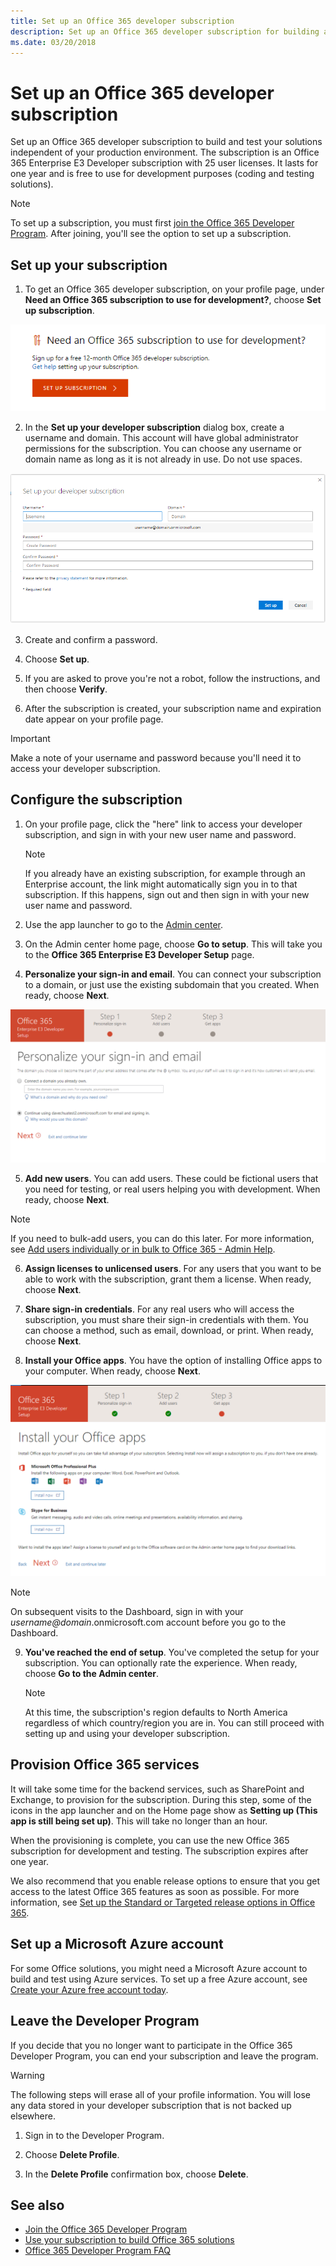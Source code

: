 ```yaml
---
title: Set up an Office 365 developer subscription
description: Set up an Office 365 developer subscription for building and testing solutions independent of your production environment.
ms.date: 03/20/2018
---
```


# Set up an Office 365 developer subscription 

Set up an Office 365 developer subscription to build and test your solutions independent of your production environment. The subscription is an Office 365 Enterprise E3 Developer subscription with 25 user licenses. It lasts for one year and is free to use for development purposes (coding and testing solutions).

> [!NOTE] 
> To set up a subscription, you must first [join the Office 365 Developer Program](office-365-developer-program.md). After joining, you'll see the option to set up a subscription.

## Set up your subscription

1. To get an Office 365 developer subscription, on your profile page, under **Need an Office 365 subscription to use for development?**, choose **Set up subscription**.

  ![Set up subscription](images/4-set-up-subscription.png)

2. In the **Set up your developer subscription** dialog box, create a username and domain. This account will have global administrator permissions for the subscription. You can choose any username or domain name as long as it is not already in use. Do not use spaces.

  ![Set up subscription form](images/5-set-up-form.png)

3. Create and confirm a password.

4. Choose **Set up**.

5. If you are asked to prove you're not a robot, follow the instructions, and then choose **Verify**.

6. After the subscription is created, your subscription name and expiration date appear on your profile page.

  > [!IMPORTANT]
  > Make a note of your username and password because you'll need it to access your developer subscription.

## Configure the subscription

1. On your profile page, click the "here" link to access your developer subscription, and sign in with your new user name and password.
    
    > [!NOTE]
    > If you already have an existing subscription, for example through an Enterprise account, the link might automatically sign you in to that subscription. If this happens, sign out and then sign in with your new user name and password.
    
2. Use the app launcher to go to the [Admin center](https://portal.office.com/adminportal/home#/homepage).

3. On the Admin center home page, choose **Go to setup**. This will take you to the **Office 365 Enterprise E3 Developer Setup** page.

4. **Personalize your sign-in and email**. You can connect your subscription to a domain, or just use the existing subdomain that you created. When ready, choose **Next**.

  ![Personalize sign-in and email page](images/8a-set-up-personalize.png)

5. **Add new users**. You can add users. These could be fictional users that you need for testing, or real users helping you with development. When ready, choose **Next**.
    
  > [!NOTE]
  > If you need to bulk-add users, you can do this later. For more information, see [Add users individually or in bulk to Office 365 - Admin Help](https://support.office.com/en-us/article/add-users-individually-or-in-bulk-to-office-365-admin-help-1970f7d6-03b5-442f-b385-5880b9c256ec).

6. **Assign licenses to unlicensed users**. For any users that you want to be able to work with the subscription, grant them a license. When ready, choose **Next**.

7. **Share sign-in credentials**. For any real users who will access the subscription, you must share their sign-in credentials with them. You can choose a method, such as email, download, or print. When ready, choose **Next**.

8. **Install your Office apps**. You have the option of installing Office apps to your computer. When ready, choose **Next**.

  ![Install Office apps](images/11-install-office-apps.png)

   > [!NOTE] 
   > On subsequent visits to the Dashboard, sign in with your *username@domain*.onmicrosoft.com account before you go to the Dashboard.

9. **You've reached the end of setup**. You've completed the setup for your subscription. You can optionally rate the experience. When ready, choose **Go to the Admin center**.
    
   > [!NOTE] 
   > At this time, the subscription's region defaults to North America regardless of which country/region you are in. You can still proceed with setting up and using your developer subscription.

## Provision Office 365 services

It will take some time for the backend services, such as SharePoint and Exchange, to provision for the subscription. During this step, some of the icons in the app launcher and on the Home page show as **Setting up (This app is still being set up)**. This will take no longer than an hour.

When the provisioning is complete, you can use the new Office 365 subscription for development and testing. The subscription expires after one year.

We also recommend that you enable release options to ensure that you get access to the latest Office 365 features as soon as possible. For more information, see [Set up the Standard or Targeted release options in Office 365](https://support.office.com/en-us/article/set-up-the-standard-or-targeted-release-options-in-office-365-3b3adfa4-1777-4ff0-b606-fb8732101f47?ui=en-US&rs=en-US&ad=US).

## Set up a Microsoft Azure account

For some Office solutions, you might need a Microsoft Azure account to build and test using Azure services. To set up a free Azure account, see [Create your Azure free account today](https://azure.microsoft.com/en-us/free/).

## Leave the Developer Program

If you decide that you no longer want to participate in the Office 365 Developer Program, you can end your subscription and leave the program.

  > [!WARNING]
  > The following steps will erase all of your profile information. You will lose any data stored in your developer subscription that is not backed up elsewhere.

1. Sign in to the Developer Program.

2. Choose **Delete Profile**.

3. In the **Delete Profile** confirmation box, choose **Delete**.

## See also

- [Join the Office 365 Developer Program](office-365-developer-program.md)
- [Use your subscription to build Office 365 solutions](build-office-365-solutions.md)
- [Office 365 Developer Program FAQ](office-365-developer-program-faq.md)
